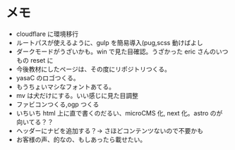 # メモ

- cloudflare に環境移行
- ルートパスが使えるように、gulp を簡易導入(pug,scss 動けばよし
- ダークモードがうざいかも。win で見た目確認。うざかった eric さんのいつもの reset に
- 今後教材にしたページは、その度にリポジトリつくる。
- yasaC のロゴつくる。
- もうちょいマシなフォントあてる。
- mv は犬だけにする。いい感じに見た目調整
- ファビコンつくる,ogp つくる
- いちいち html 上に直で書くのだるい、microCMS 化, next 化。astro のが向いてる？？
- ヘッダーにナビを追加する？→ さほどコンテンツないので不要かも
- お客様の声、的なの、もしあったら載せたい。
